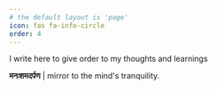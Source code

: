 ```yaml
---
# the default layout is 'page'
icon: fas fa-info-circle
order: 4
---
```


I write here to give order to my thoughts and learnings

**मनःशमदर्पण** \| mirror to the mind's tranquility.
